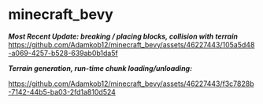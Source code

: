 # minecraft_bevy
***Most Recent Update: breaking / placing blocks, collision with terrain***
https://github.com/Adamkob12/minecraft_bevy/assets/46227443/105a5d48-a069-4257-b528-639ab0b1da5f



***Terrain generation, run-time chunk loading/unloading:***

https://github.com/Adamkob12/minecraft_bevy/assets/46227443/f3c7828b-7142-44b5-ba03-2fd1a810d524

